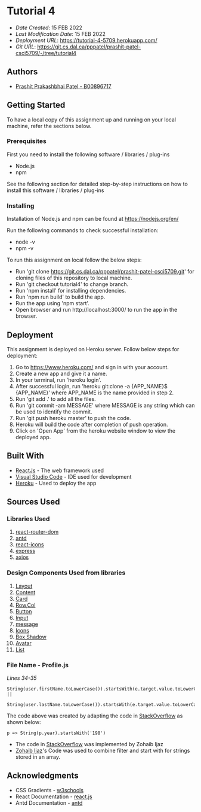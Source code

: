 # Tutorial 4

* *Date Created*: 15 FEB 2022
* *Last Modification Date*: 15 FEB 2022
* *Deployment URL*: <https://tutorial-4-5709.herokuapp.com/>
* *Git URL*: <https://git.cs.dal.ca/pppatel/prashit-patel-csci5709/-/tree/tutorial4> 

## Authors

* [Prashit Prakashbhai Patel - B00896717](pr718986@dal.ca)

## Getting Started

To have a local copy of this assignment up and running on your local machine, refer the sections below.
### Prerequisites

First you need to install the following software / libraries / plug-ins

* Node.js
* npm

See the following section for detailed step-by-step instructions on how to install this software / libraries / plug-ins

### Installing

Installation of Node.js and npm can be found at https://nodejs.org/en/

Run the following commands to check successful installation:

* node -v
* npm -v

To run this assignment on local follow the below steps:

* Run 'git clone https://git.cs.dal.ca/pppatel/prashit-patel-csci5709.git' for cloning files of this repository to local machine.
* Run 'git checkout tutorial4' to change branch.
* Run 'npm install' for installing dependencies.
* Run 'npm run build' to build the app.
* Run the app using 'npm start'.
* Open browser and run http://localhost:3000/ to run the app in the browser.

## Deployment

This assignment is deployed on Heroku server. Follow below steps for deployment:

1. Go to https://www.heroku.com/ and sign in with your account.
2. Create a new app and give it a name.
3. In your terminal, run 'heroku login'.
4. After successful login, run 'heroku git:clone -a {APP_NAME}$ {APP_NAME}' where APP_NAME is the name provided in step 2.
5. Run 'git add .' to add all the files.
6. Run  'git commit -am MESSAGE' where MESSAGE is any string which can be used to identify the commit.
7. Run 'git push heroku master' to push the code.
8. Heroku will build the code after completion of push operation.
9. Click on 'Open App' from the heroku website window to view the deployed app.
## Built With

* [ReactJs](https://reactjs.org/) - The web framework used
* [Visual Studio Code](https://code.visualstudio.com/) - IDE used for development
* [Heroku](https://heroku.com/) - Used to deploy the app
## Sources Used

### Libraries Used

1. [react-router-dom](https://www.npmjs.com/package/react-router-dom)
2. [antd](https://www.npmjs.com/package/antd)
3. [react-icons](https://www.npmjs.com/package/react-icons)
4. [express](https://www.npmjs.com/package/express)
5. [axios](https://www.npmjs.com/package/axios)

### Design Components Used from libraries

1. [Layout](https://ant.design/components/layout/)
2. [Content](https://ant.design/components/layout/#components-layout-demo-top)
3. [Card](https://ant.design/components/card/)
4. [Row,Col](https://ant.design/components/grid/)
5. [Button](https://ant.design/components/button/)
6. [Input](https://ant.design/components/input/)
7. [message](https://ant.design/components/message/)
8. [Icons](https://ant.design/components/icon/)
9. [Box Shadow](https://getcssscan.com/css-box-shadow-examples)
10. [Avatar](https://ant.design/components/avatar/)
11. [List](https://ant.design/components/list/)
### File Name - Profile.js
*Lines 34-35*

```
String(user.firstName.toLowerCase()).startsWith(e.target.value.toLowerCase()) ||
        String(user.lastName.toLowerCase()).startsWith(e.target.value.toLowerCase())

```

The code above was created by adapting the code in [StackOverflow](https://stackoverflow.com/questions/50030338/combine-filter-and-startswith-to-filter-array) as shown below: 

```
p => String(p.year).startsWith('198')

```

- The code in [StackOverflow](https://stackoverflow.com/questions/50030338/combine-filter-and-startswith-to-filter-array) was implemented by Zohaib Ijaz
- [Zohaib Ijaz](https://stackoverflow.com/users/5567387/zohaib-ijaz)'s Code was used to combine filter and start with for strings stored in an array.
## Acknowledgments

* CSS Gradients - [w3schools](https://www.w3schools.com/css/css3_gradients.asp)
* React Documentation - [react.js](https://reactjs.org/docs/getting-started.html)
* Antd Documentation - [antd](https://ant.design/)